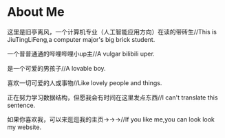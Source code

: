# About Me
这里是旧亭离风，一个计算机专业（人工智能应用方向）在读的带砖生//This is JiuTingLiFeng,a computer major's big brick student.

一个普普通通的哔哩哔哩小up主//A vulgar bilibili uper.

是一个可爱的男孩子//A lovable boy.

喜欢一切可爱的人或事物//Like lovely people and things.

正在努力学习数据结构，但愿我会有时间在这里发点东西//I can't translate this sentence.

如果你喜欢我，可以来逛逛我的主页→→→//If you like me,you can look look my website.
